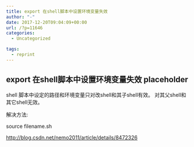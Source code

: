 ```yaml
---
title: export 在shell脚本中设置环境变量失效
author: "-"
date: 2017-12-20T09:04:09+00:00
url: /?p=11646
categories:
  - Uncategorized

tags:
  - reprint
---
```

## export 在shell脚本中设置环境变量失效 placeholder
shell 脚本中设定的路径和环境变量只对改shell和其子shell有效。 对其父shell和其它shell无效。

解决方法: 

source filename.sh

http://blog.csdn.net/nemo2011/article/details/8472326